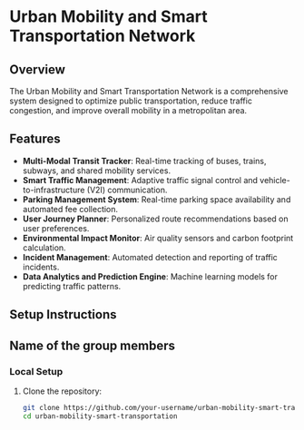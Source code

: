 # Urban Mobility and Smart Transportation Network

## Overview
The Urban Mobility and Smart Transportation Network is a comprehensive system designed to optimize public transportation, reduce traffic congestion, and improve overall mobility in a metropolitan area.

## Features
- **Multi-Modal Transit Tracker**: Real-time tracking of buses, trains, subways, and shared mobility services.
- **Smart Traffic Management**: Adaptive traffic signal control and vehicle-to-infrastructure (V2I) communication.
- **Parking Management System**: Real-time parking space availability and automated fee collection.
- **User Journey Planner**: Personalized route recommendations based on user preferences.
- **Environmental Impact Monitor**: Air quality sensors and carbon footprint calculation.
- **Incident Management**: Automated detection and reporting of traffic incidents.
- **Data Analytics and Prediction Engine**: Machine learning models for predicting traffic patterns.

## Setup Instructions
## Name of the group members

### Local Setup
1. Clone the repository:
   ```bash
   git clone https://github.com/your-username/urban-mobility-smart-transportation.git
   cd urban-mobility-smart-transportation
